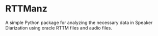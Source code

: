 # RTTManz
A simple Python package for analyzing the necessary data in Speaker Diarization using oracle RTTM files and audio files.
